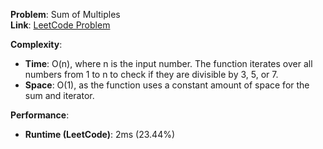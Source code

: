 **Problem**: Sum of Multiples  
**Link**: [LeetCode Problem](https://leetcode.com/problems/sum-of-multiples/)

**Complexity**:

- **Time**: O(n), where n is the input number. The function iterates over all numbers from 1 to n to check if they are divisible by 3, 5, or 7.
- **Space**: O(1), as the function uses a constant amount of space for the sum and iterator.

**Performance**:

- **Runtime (LeetCode)**: 2ms (23.44%)
